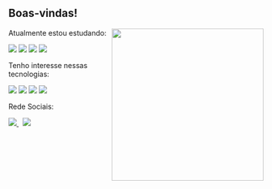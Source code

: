 ## Boas-vindas!

<div>
  <a href="#">
    <img width="300" align="right" src="https://mir-s3-cdn-cf.behance.net/project_modules/max_1200/f4b50571097767.5bb9fee9d515c.gif" /> 
  </a>
  
  Atualmente estou estudando:
  <p>
    <img src="https://img.shields.io/badge/Java-ED8B00?style=for-the-badge&logo=java&logoColor=white%20" /> 
    <img src="https://img.shields.io/badge/Spring-6DB33F?style=for-the-badge&logo=spring&logoColor=white" /> 
    <img src="https://img.shields.io/badge/TypeScript-007ACC?style=for-the-badge&logo=typescript&logoColor=white%20" /> 
  <img src="https://img.shields.io/badge/Angular-DD0031?style=for-the-badge&logo=angular&logoColor=white%20https://img.shields.io/badge/Spring_Boot-F2F4F9?style=for-the-badge&logo=spring-boot" /> 
  </p>

  Tenho interesse nessas tecnologias:
  <p>
    <img src="https://img.shields.io/badge/Kotlin-0095D5?&style=for-the-badge&logo=kotlin&logoColor=white%20" /> 
    <img src="https://img.shields.io/badge/Swift-FA7343?style=for-the-badge&logo=swift&logoColor=white" /> 
    <img src="https://img.shields.io/badge/React-20232A?style=for-the-badge&logo=react&logoColor=61DAFB" /> 
    <img src="https://img.shields.io/badge/go-%2300ADD8.svg?style=for-the-badge&logo=go&logoColor=white" /> 
  </p>
   Rede Sociais:
  <p>
    <a href="https://www.linkedin.com/in/rafael-mendes-2937841a3">
      <img src="https://img.shields.io/badge/linkedin-%230077B5.svg?&style=for-the-badge&logo=linkedin&logoColor=white" />
    </a>&nbsp;
    <a href="https://twitter.com/rafael_mds1">
      <img src="https://img.shields.io/badge/twitter-1ca0f1.svg?&style=for-the-badge&logo=twitter&logoColor=white"        
    </a>
  </p>
</div>

<!--
**rafaelmendes1/rafaelmendes1** is a ✨ _special_ ✨ repository because its `README.md` (this file) appears on your GitHub profile.

Here are some ideas to get you started:

- 🔭 I’m currently working on ...
- 🌱 I’m currently learning ...
- 👯 I’m looking to collaborate on ...
- 🤔 I’m looking for help with ...
- 💬 Ask me about ...
- 📫 How to reach me: ...
- 😄 Pronouns: ...
- ⚡ Fun fact: ...
-->
